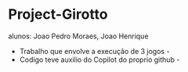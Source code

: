 # Project-Girotto
alunos: Joao Pedro Moraes, Joao Henrique

- Trabalho que envolve a execução de 3 jogos -
- Codigo teve auxilio do Copilot do proprio github -
